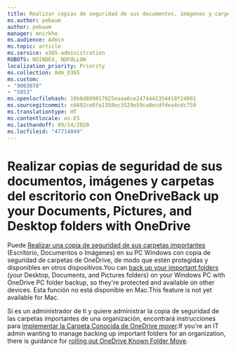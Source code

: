 ```yaml
---
title: Realizar copias de seguridad de sus documentos, imágenes y carpetas del escritorio con OneDrive
ms.author: pebaum
author: pebaum
manager: mnirkhe
ms.audience: Admin
ms.topic: article
ms.service: o365-administration
ROBOTS: NOINDEX, NOFOLLOW
localization_priority: Priority
ms.collection: Adm_O365
ms.custom:
- "9003078"
- "5853"
ms.openlocfilehash: 16b8d889017025eaaa0ce2474442354418f24801
ms.sourcegitcommit: c6692ce0fa1358ec3529e59ca0ecdfdea4cdc759
ms.translationtype: HT
ms.contentlocale: es-ES
ms.lasthandoff: 09/14/2020
ms.locfileid: "47714849"
---
```

# <a name="back-up-your-documents-pictures-and-desktop-folders-with-onedrive"></a><span data-ttu-id="2eed7-102">Realizar copias de seguridad de sus documentos, imágenes y carpetas del escritorio con OneDrive</span><span class="sxs-lookup"><span data-stu-id="2eed7-102">Back up your Documents, Pictures, and Desktop folders with OneDrive</span></span>

<span data-ttu-id="2eed7-103">Puede [Realizar una copia de seguridad de sus carpetas importantes](https://support.office.com/article/d61a7930-a6fb-4b95-b28a-6552e77c3057) (Escritorio, Documentos o Imágenes) en su PC Windows con copia de seguridad de carpetas de OneDrive, de modo que estén protegidas y disponibles en otros dispositivos.</span><span class="sxs-lookup"><span data-stu-id="2eed7-103">You can [back up your important folders](https://support.office.com/article/d61a7930-a6fb-4b95-b28a-6552e77c3057)  (your Desktop, Documents, and Pictures folders) on your Windows PC with OneDrive PC folder backup, so they're protected and available on other devices.</span></span> <span data-ttu-id="2eed7-104">Esta función no está disponible en Mac.</span><span class="sxs-lookup"><span data-stu-id="2eed7-104">This feature is not yet available for Mac.</span></span>  

<span data-ttu-id="2eed7-105">Si es un administrador de ti y quiere administrar la copia de seguridad de las carpetas importantes de una organización, encontrará instrucciones para [implementar la Carpeta Conocida de OneDrive mover](https://docs.microsoft.com/onedrive/redirect-known-folders).</span><span class="sxs-lookup"><span data-stu-id="2eed7-105">If you're an IT admin wanting to manage backing up important folders for an organization, there is guidance for [rolling out OneDrive Known Folder Move](https://docs.microsoft.com/onedrive/redirect-known-folders).</span></span>
